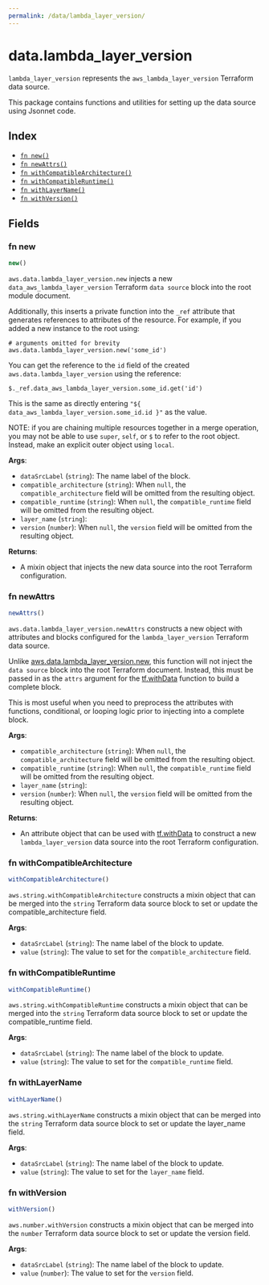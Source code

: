 ```yaml
---
permalink: /data/lambda_layer_version/
---
```


# data.lambda_layer_version

`lambda_layer_version` represents the `aws_lambda_layer_version` Terraform data source.



This package contains functions and utilities for setting up the data source using Jsonnet code.


## Index

* [`fn new()`](#fn-new)
* [`fn newAttrs()`](#fn-newattrs)
* [`fn withCompatibleArchitecture()`](#fn-withcompatiblearchitecture)
* [`fn withCompatibleRuntime()`](#fn-withcompatibleruntime)
* [`fn withLayerName()`](#fn-withlayername)
* [`fn withVersion()`](#fn-withversion)

## Fields

### fn new

```ts
new()
```


`aws.data.lambda_layer_version.new` injects a new `data_aws_lambda_layer_version` Terraform `data source`
block into the root module document.

Additionally, this inserts a private function into the `_ref` attribute that generates references to attributes of the
resource. For example, if you added a new instance to the root using:

    # arguments omitted for brevity
    aws.data.lambda_layer_version.new('some_id')

You can get the reference to the `id` field of the created `aws.data.lambda_layer_version` using the reference:

    $._ref.data_aws_lambda_layer_version.some_id.get('id')

This is the same as directly entering `"${ data_aws_lambda_layer_version.some_id.id }"` as the value.

NOTE: if you are chaining multiple resources together in a merge operation, you may not be able to use `super`, `self`,
or `$` to refer to the root object. Instead, make an explicit outer object using `local`.

**Args**:
  - `dataSrcLabel` (`string`): The name label of the block.
  - `compatible_architecture` (`string`):  When `null`, the `compatible_architecture` field will be omitted from the resulting object.
  - `compatible_runtime` (`string`):  When `null`, the `compatible_runtime` field will be omitted from the resulting object.
  - `layer_name` (`string`): 
  - `version` (`number`):  When `null`, the `version` field will be omitted from the resulting object.

**Returns**:
- A mixin object that injects the new data source into the root Terraform configuration.


### fn newAttrs

```ts
newAttrs()
```


`aws.data.lambda_layer_version.newAttrs` constructs a new object with attributes and blocks configured for the `lambda_layer_version`
Terraform data source.

Unlike [aws.data.lambda_layer_version.new](#fn-lambda_layer_versionnew), this function will not inject the `data source`
block into the root Terraform document. Instead, this must be passed in as the `attrs` argument for the
[tf.withData](https://github.com/tf-libsonnet/core/tree/main/docs#fn-withdata) function to build a complete block.

This is most useful when you need to preprocess the attributes with functions, conditional, or looping logic prior to
injecting into a complete block.

**Args**:
  - `compatible_architecture` (`string`):  When `null`, the `compatible_architecture` field will be omitted from the resulting object.
  - `compatible_runtime` (`string`):  When `null`, the `compatible_runtime` field will be omitted from the resulting object.
  - `layer_name` (`string`): 
  - `version` (`number`):  When `null`, the `version` field will be omitted from the resulting object.

**Returns**:
  - An attribute object that can be used with [tf.withData](https://github.com/tf-libsonnet/core/tree/main/docs#fn-withdata) to construct a new `lambda_layer_version` data source into the root Terraform configuration.


### fn withCompatibleArchitecture

```ts
withCompatibleArchitecture()
```

`aws.string.withCompatibleArchitecture` constructs a mixin object that can be merged into the `string`
Terraform data source block to set or update the compatible_architecture field.



**Args**:
  - `dataSrcLabel` (`string`): The name label of the block to update.
  - `value` (`string`): The value to set for the `compatible_architecture` field.


### fn withCompatibleRuntime

```ts
withCompatibleRuntime()
```

`aws.string.withCompatibleRuntime` constructs a mixin object that can be merged into the `string`
Terraform data source block to set or update the compatible_runtime field.



**Args**:
  - `dataSrcLabel` (`string`): The name label of the block to update.
  - `value` (`string`): The value to set for the `compatible_runtime` field.


### fn withLayerName

```ts
withLayerName()
```

`aws.string.withLayerName` constructs a mixin object that can be merged into the `string`
Terraform data source block to set or update the layer_name field.



**Args**:
  - `dataSrcLabel` (`string`): The name label of the block to update.
  - `value` (`string`): The value to set for the `layer_name` field.


### fn withVersion

```ts
withVersion()
```

`aws.number.withVersion` constructs a mixin object that can be merged into the `number`
Terraform data source block to set or update the version field.



**Args**:
  - `dataSrcLabel` (`string`): The name label of the block to update.
  - `value` (`number`): The value to set for the `version` field.
